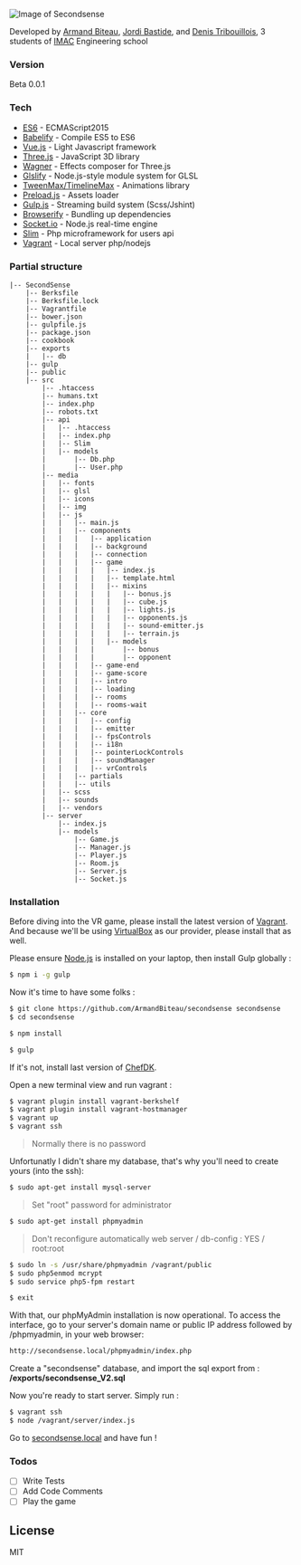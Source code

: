 ![Image of Secondsense](http://armandbiteau.com/secondsense.gif)

Developed by [Armand Biteau](https://www.armandbiteau.com), [Jordi Bastide](https://www.jordi-bastide.com), and [Denis Tribouillois](https://fr.linkedin.com/pub/denis-tribouillois/b8/585/b39), 3 students of [IMAC](http://www.ingenieur-imac.fr/) Engineering school

### Version
Beta 0.0.1

### Tech

* [ES6](https://nodejs.org/en/docs/es6/) - ECMAScript2015
* [Babelify](https://github.com/babel/babelify) - Compile ES5 to ES6
* [Vue.js](http://vuejs.org/) - Light Javascript framework
* [Three.js](http://threejs.org/) - JavaScript 3D library
* [Wagner](https://github.com/spite/Wagner) - Effects composer for Three.js
* [Glslify](https://github.com/stackgl/glslify) - Node.js-style module system for GLSL
* [TweenMax/TimelineMax](https://greensock.com/gsap) - Animations library
* [Preload.js](http://www.createjs.com/preloadjs) - Assets loader
* [Gulp.js](http://gulpjs.com/) - Streaming build system (Scss/Jshint)
* [Browserify](http://browserify.org/) - Bundling up dependencies
* [Socket.io](http://socket.io/) - Node.js real-time engine
* [Slim](http://www.slimframework.com/) - Php microframework for users api
* [Vagrant](https://www.vagrantup.com/) - Local server php/nodejs

### Partial structure
```
|-- SecondSense
    |-- Berksfile
    |-- Berksfile.lock
    |-- Vagrantfile
    |-- bower.json
    |-- gulpfile.js
    |-- package.json
    |-- cookbook
    |-- exports
    |   |-- db
    |-- gulp
    |-- public
    |-- src
        |-- .htaccess
        |-- humans.txt
        |-- index.php
        |-- robots.txt
        |-- api
        |   |-- .htaccess
        |   |-- index.php
        |   |-- Slim
        |   |-- models
        |       |-- Db.php
        |       |-- User.php
        |-- media
        |   |-- fonts
        |   |-- glsl
        |   |-- icons
        |   |-- img
        |   |-- js
        |   |   |-- main.js
        |   |   |-- components
        |   |   |   |-- application
        |   |   |   |-- background
        |   |   |   |-- connection
        |   |   |   |-- game
        |   |   |   |   |-- index.js
        |   |   |   |   |-- template.html
        |   |   |   |   |-- mixins
        |   |   |   |   |   |-- bonus.js
        |   |   |   |   |   |-- cube.js
        |   |   |   |   |   |-- lights.js
        |   |   |   |   |   |-- opponents.js
        |   |   |   |   |   |-- sound-emitter.js
        |   |   |   |   |   |-- terrain.js
        |   |   |   |   |-- models
        |   |   |   |       |-- bonus
        |   |   |   |       |-- opponent
        |   |   |   |-- game-end
        |   |   |   |-- game-score
        |   |   |   |-- intro
        |   |   |   |-- loading
        |   |   |   |-- rooms
        |   |   |   |-- rooms-wait
        |   |   |-- core
        |   |   |   |-- config
        |   |   |   |-- emitter
        |   |   |   |-- fpsControls
        |   |   |   |-- i18n
        |   |   |   |-- pointerLockControls
        |   |   |   |-- soundManager
        |   |   |   |-- vrControls
        |   |   |-- partials
        |   |   |-- utils
        |   |-- scss
        |   |-- sounds
        |   |-- vendors
        |-- server
            |-- index.js
            |-- models
                |-- Game.js
                |-- Manager.js
                |-- Player.js
                |-- Room.js
                |-- Server.js
                |-- Socket.js
````

### Installation

Before diving into the VR game, please install the latest version of [Vagrant](https://www.vagrantup.com/). And because we'll be using [VirtualBox](https://www.virtualbox.org) as our provider, please install that as well.

Please ensure [Node.js](https://nodejs.org/en) is installed on your laptop, then install Gulp globally :
```sh
$ npm i -g gulp
```

Now it's time to have some folks :
```sh
$ git clone https://github.com/ArmandBiteau/secondsense secondsense
$ cd secondsense

$ npm install

$ gulp
```

If it's not, install last version of [ChefDK](https://downloads.chef.io/chef-dk/mac/).

Open a new terminal view and run vagrant :
```sh
$ vagrant plugin install vagrant-berkshelf
$ vagrant plugin install vagrant-hostmanager
$ vagrant up
$ vagrant ssh
```

> Normally there is no password

Unfortunatly I didn't share my database, that's why you'll need to create yours (into the ssh):
```sh
$ sudo apt-get install mysql-server
```
> Set "root" password for administrator

```sh
$ sudo apt-get install phpmyadmin
```
> Don't reconfigure automatically web server / db-config : YES / root:root

```sh
$ sudo ln -s /usr/share/phpmyadmin /vagrant/public
$ sudo php5enmod mcrypt
$ sudo service php5-fpm restart

$ exit
```

With that, our phpMyAdmin installation is now operational. To access the interface, go to your server's domain name or public IP address followed by /phpmyadmin, in your web browser:

```sh
http://secondsense.local/phpmyadmin/index.php
```

Create a "secondsense" database, and import the sql export from : **/exports/secondsense_V2.sql**

Now you're ready to start server. Simply run :
```sh
$ vagrant ssh
$ node /vagrant/server/index.js
```

Go to [secondsense.local](http://secondsense.local) and have fun !

### Todos

 - [ ] Write Tests
 - [ ] Add Code Comments
 - [ ] Play the game

License
----

MIT
